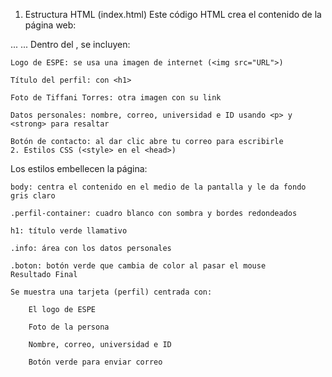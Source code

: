 1. Estructura HTML (index.html)
Este código HTML crea el contenido de la página web:
<!DOCTYPE html>
<html lang="es">
<head> ... </head>
<body> ... </body>
</html>
Dentro del <body>, se incluyen:

    Logo de ESPE: se usa una imagen de internet (<img src="URL">)

    Título del perfil: con <h1>

    Foto de Tiffani Torres: otra imagen con su link

    Datos personales: nombre, correo, universidad e ID usando <p> y <strong> para resaltar

    Botón de contacto: al dar clic abre tu correo para escribirle
    2. Estilos CSS (<style> en el <head>)

Los estilos embellecen la página:

    body: centra el contenido en el medio de la pantalla y le da fondo gris claro

    .perfil-container: cuadro blanco con sombra y bordes redondeados

    h1: título verde llamativo

    .info: área con los datos personales

    .boton: botón verde que cambia de color al pasar el mouse
    Resultado Final

    Se muestra una tarjeta (perfil) centrada con:

        El logo de ESPE

        Foto de la persona

        Nombre, correo, universidad e ID

        Botón verde para enviar correo

        
